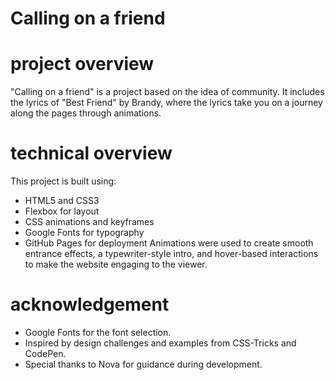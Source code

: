# Calling on a friend

# project overview
"Calling on a friend" is a project based on the idea of community. It includes the lyrics of "Best Friend" by Brandy, where the lyrics take you on a journey along the pages through animations. 

# technical overview

This project is built using:
- HTML5 and CSS3
- Flexbox for layout
- CSS animations and keyframes
- Google Fonts for typography
- GitHub Pages for deployment
Animations were used to create smooth entrance effects, a typewriter-style intro, and hover-based interactions to make the website engaging to the viewer.

# acknowledgement
- Google Fonts for the font selection. 
- Inspired by design challenges and examples from CSS-Tricks and CodePen.  
- Special thanks to Nova for guidance during development.  
